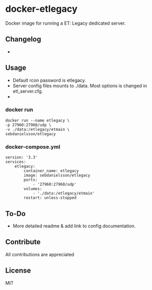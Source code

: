 # docker-etlegacy
Docker image for running a ET: Legacy dedicated server.

## Changelog
-

## Usage
- Default rcon password is etlegacy.
- Server config files mounts to ./data. Most options is changed in etl_server.cfg. 
- 

### docker run
```
docker run --name etlegacy \
-p 27960:27960/udp \
-v ./data:/etlegacy/etmain \
sebdanielsson/etlegacy
```

### docker-compose.yml
```
version: '3.3'
services:
    etlegacy:
        container_name: etlegacy
        image: sebdanielsson/etlegacy
        ports:
            - '27960:27960/udp'
        volumes:
            - './data:/etlegacy/etmain'
        restart: unless-stopped
```

## To-Do
- More detailed readme & add link to config documentation.

## Contribute
All contributions are appreciated

## License
MIT

